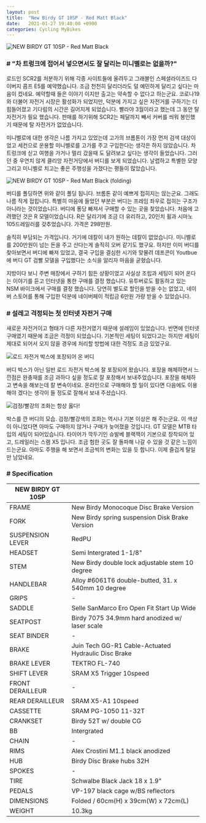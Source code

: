 ```yaml
---
layout: post
title:  "New Birdy GT 10SP - Red Matt Black"
date:   2021-01-27 19:40:00 +0900
categories: Cycling MyBikes
---
```

![NEW BIRDY GT 10SP - Red Matt Black](../assets/img/2021-01-27/01-birdy.png)

### # "차 트렁크에 접어서 넣으면서도 잘 달리는 미니벨로는 없을까?"

로드인 SCR2를 처분하기 위해 각종 사이트들에 올려두고 그래블인 스페셜라이즈드 다이버지 콤프 E5를 예약했습니다. 조금 천천히 달리더라도 덜 예민하게 달리고 싶다는 마음이 컸네요. 예약할때 들은 이야기 이지만 출고는 약속할 수 없다고 하는군요. 코로나19와 더불어 자전거 시장은 활성화가 되었지만, 덕분에 가지고 싶은 자전거를 구하기는 더 힘들어졌고 기다림의 시간은 길어지게 되었습니다. 빨라야 3월이라고 했는데 그 동안 탈 자전거가 필요 했습니다. 판매를 하기위해 SCR2는 페달까지 빼서 커버를 씌워 봉인했기 때문에 탈 자전거가 없었습니다.

 

미니벨로에 대한 생각은 나름 가지고 있었는데 고가의 브롬톤이 가장 먼저 검색 대상이었고 세컨으로 운용할 미니벨로를 고가를 주고 구입한다는 생각은 하지 않았습니다. 차 트렁크에 싣고 여행을 가거나 멀리 갔을때 도 달려보고 싶다는 생각이 들었습니다. 그러던 중 우연치 않게 클리앙 자전거당에서 버디를 보게 되었습니다. 날렵하고 특별한 모양 그리고 미니벨로 치고는 좋은 주행성을 가졌다는 평들이 많았습니다.



![NEW BIRDY GT 10SP - Red Matt Black (folding)](../assets/img/2021-01-27/02-birdy_folding.png)



버디를 폴딩하면 위와 같이 폴딩 됩니다. 브롬톤 같이 예쁘게 접히지는 않는군요. 그래도 나름 작게 접힙니다. 특별히 마음에 들었던 부분은 버디는 프레임 좌우로 접히는 구조가 아니라는 것이었습니다. 버디에 퐁당 빠져서 구매할 수 있는 곳을 찾았습니다. 처음에 고려했던 것은 R 모델이었습니다. R은 달리기에 조금 더 유리하고, 20인치 휠과 시마노 105드레일러를 갖추었습니다. 가격은 298만원.

 

솔직히 부담되는 가격입니다. 거기에 데칼이 내가 원하는 데칼이 없었습니다. 미니벨로를 200만원이 넘는 돈을 주고 산다는게 솔직히 오버 같기도 했구요. 하지만 이미 버디를 찾아보면서 버디에 빠져 있었고, 결국 구입을 결심한 시기와 맞물려 데프콘이 Youtbue에 버디 GT 검빨 모델을 구입했다는 소식을 알리자 마음을 굳혔습니다.



지방이다 보니 주변 매장에서 구하기 힘든 상황이었고 사실상 조립과 세팅이 되어 온다는 이야기를 듣고 인터넷을 통한 구매를 결정 했습니다. 유투버로도 활동하고 있는 NSM 바이크에서 구매를 결정 했습니다. 당연히 별도로 할인을 받을 수는 없었고, 네이버 스토어를 통해 구입한 덕분에 네이버페이 적립금 6만원 가량 받을 수 있었습니다.


### # 설레고 걱정되는 첫 인터넷 자전거 구매

새로운 자전거이고 형태가 다른 자전거였기 때문에 설레임이 있었습니다. 반면에 인터넷 구매였기 때문에 조금은 걱정이 되었습니다. 기본적인 세팅이 되었다고는 하지만 세팅이 제대로 되어서 오지 않을 경우에 처리할 방법에 대한 걱정도 조금 있었구요.



![로드 자전거 박스에 포장되어 온 버디](../assets/img/2021-01-27/03-birdy_shipbox.jpg)



버디 박스가 아닌 일반 로드 자전거 박스에 잘 포장되어 왔습니다. 포장을 해체하면서 느낀점은 완충재를 조금 과하다 싶을 정도로 잘 포장해서 보내주었습니다. 포장을 해체하고 변속을 해보는데 칼 변속이네요. 온라인으로 구매해야 할 일이 있다면 다음에도 이용해야 겠다는 생각이 들 정도로 잘해서 보내 주셨습니다.



![검정/빨강의 조화는 항상 옳다!](../assets/img/2021-01-27/04-birdy_ship_complete.jpg)



박스를 깐 버디의 모습. 검정/빨강색의 조화는 역시나 기본 이상은 해 주는군요. 이 색상이 아니었다면 아마도 구매하지 않거나 구매가 늦어졌을 것입니다. GT 모델은 MTB 타입의 세팅이 되어있습니다. 타이어가 깍두기인 슈발베 블랙잭이 기본으로 장착되어 있고, 드레일러는 스램 X5 입니다. 조금 험한 곳도 잘 돌파해 나갈 수 있을 것 같은 느낌이 드는군요. 아마도 주행을 해 보면서 조금씩의 변화는 있을 듯 합니다. 이제 즐겁게 탈일만 남았네요.




### # Specification

| **NEW BIRDY GT 10SP**  |                                                     |
|------------------------|-----------------------------------------------------|
| FRAME                  | New Birdy Monocoque Disc Brake Version              |
| FORK                   | New Birdy spring suspension Disk Brake Version      |
| SUSPENSION LEVER       | RedPU                                               |
| HEADSET                | Semi Intergrated 1-1/8"                             |
| STEM                   | New Birdy double lock adjustable stem 10 degree     |
| HANDLEBAR              | Alloy #6061T6 double-butted, 31. x 540mm 10 degree  |
| GRIPS                  | \-                                                  |
| SADDLE                 | Selle SanMarco Ero Open Fit Start Up Wide           |
| SEATPOST               | Birdy 7075 34.9mm hard anodized w/ laser scale      |
| SEAT BINDER            | \-                                                  |
| BRAKE                  | Juin Tech GG-R1 Cable-Actuated Hydraulic Disc Brake |
| BRAKE LEVER            | TEKTRO FL-740                                       |
| SHIFT LEVER            | SRAM X5 Trigger 10speed                             |
| FRONT DERAILLEUR       | \-                                                  |
| REAR DERAILLEUR        | SRAM X5-A1 10speed                                  |
| CASSETTE               | SRAM PG-1050 11-32T                                 |
| CRANKSET               | Birdy 52T w/ double CG                              |
| BB                     | Intergrated                                         |
| CHAIN                  | \-                                                  |
| RIMS                   | Alex Crostini M1.1 black anodized                   |
| HUB                    | Birdy Disc Brake hubs 32H                           |
| SPOKES                 | \-                                                  |
| TIRE                   | Schwalbe Black Jack 18 x 1.9"                       |
| PEDALS                 | VP-197 black cage w/BS reflectors                   |
| DIMENSIONS             | Folded / 60cm(H) x 39cm(W) x 72cm(L)                |
| WEIGHT                 | 10.3kg                                              |